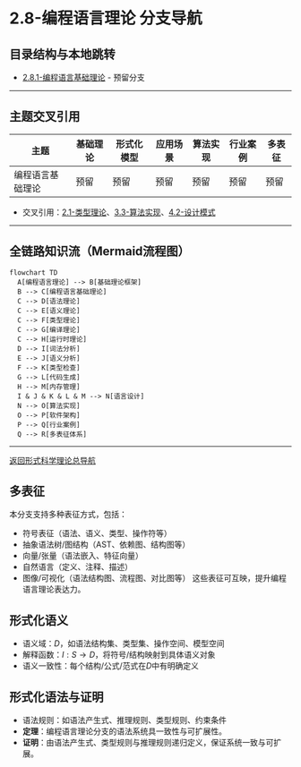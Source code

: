 # 2.8-编程语言理论 分支导航

## 目录结构与本地跳转

- [2.8.1-编程语言基础理论](2.8.1-编程语言基础理论.md) - 预留分支

---

## 主题交叉引用

| 主题      | 基础理论 | 形式化模型 | 应用场景 | 算法实现 | 行业案例 | 多表征 |
|-----------|----------|------------|----------|----------|----------|--------|
| 编程语言基础理论| 预留 | 预留       | 预留     | 预留     | 预留     | 预留   |

- 交叉引用：[2.1-类型理论](../2.1-类型理论/README.md)、[3.3-算法实现](../../../3-数据模型与算法/3.3-算法实现/README.md)、[4.2-设计模式](../../../4-软件架构与工程/4.2-设计模式/README.md)

---

## 全链路知识流（Mermaid流程图）

```mermaid
flowchart TD
  A[编程语言理论] --> B[基础理论框架]
  B --> C[编程语言基础理论]
  C --> D[语法理论]
  C --> E[语义理论]
  C --> F[类型理论]
  C --> G[编译理论]
  C --> H[运行时理论]
  D --> I[词法分析]
  E --> J[语义分析]
  F --> K[类型检查]
  G --> L[代码生成]
  H --> M[内存管理]
  I & J & K & L & M --> N[语言设计]
  N --> O[算法实现]
  O --> P[软件架构]
  P --> Q[行业案例]
  Q --> R[多表征体系]
```

---

[返回形式科学理论总导航](../README.md)

## 多表征

本分支支持多种表征方式，包括：

- 符号表征（语法、语义、类型、操作符等）
- 抽象语法树/图结构（AST、依赖图、结构图等）
- 向量/张量（语法嵌入、特征向量）
- 自然语言（定义、注释、描述）
- 图像/可视化（语法结构图、流程图、对比图等）
这些表征可互映，提升编程语言理论表达力。

## 形式化语义

- 语义域：$D$，如语法结构集、类型集、操作空间、模型空间
- 解释函数：$I: S \to D$，将符号/结构映射到具体语义对象
- 语义一致性：每个结构/公式/范式在$D$中有明确定义

## 形式化语法与证明

- 语法规则：如语法产生式、推理规则、类型规则、约束条件
- **定理**：编程语言理论分支的语法系统具一致性与可扩展性。
- **证明**：由语法产生式、类型规则与推理规则递归定义，保证系统一致与可扩展。
